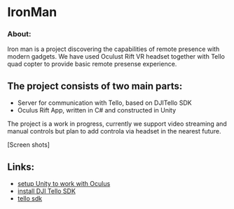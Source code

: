 # IronMan

### About:
Iron man is a project discovering the capabilities of remote presence with modern gadgets. We have used Oculust Rift VR headset together with Tello quad copter to provide basic remote presense experience.

## The project consists of two main parts:
- Server for communication with Tello, based on DJITello SDK
- Oculus Rift App, written in C# and constructed in Unity

The project is a work in progress, currently we support video streaming and manual controls but plan to add controla via headset in the nearest future.

[Screen shots]

## Links:
- [setup Unity to work with Oculus](https://developer.oculus.com/documentation/unity/latest/concepts/)
- [install DJI Tello SDK](https://github.com/damiafuentes/DJITelloPy)
- [tello sdk](https://dl-cdn.ryzerobotics.com/downloads/Tello/Tello%20SDK%202.0%20User%20Guide.pdf)

